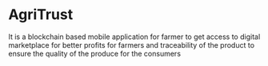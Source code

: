 # AgriTrust
It is a blockchain based mobile application for farmer to get access to digital marketplace for better profits for farmers and traceability of the product to ensure the quality of the produce for the consumers
